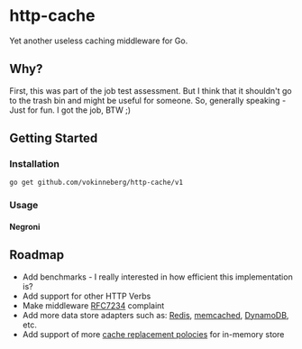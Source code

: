 # http-cache

Yet another useless caching middleware for Go.

## Why?

First, this was part of the job test assessment. But I think that it shouldn't go to the trash bin and might be useful for someone. So, generally speaking - Just for fun. I got the job, BTW ;)

## Getting Started

### Installation

`go get github.com/vokinneberg/http-cache/v1`

### Usage

#### Negroni


## Roadmap

* Add benchmarks - I really interested in how efficient this implementation is?
* Add support for other HTTP Verbs
* Make middleware [RFC7234](https://tools.ietf.org/html/rfc7234) complaint
* Add more data store adapters such as: [Redis](https://redis.io/), [memcached](https://www.memcached.org/), [DynamoDB](https://aws.amazon.com/dynamodb/), etc.
* Add support of more [cache replacement polocies](https://en.wikipedia.org/wiki/Cache_replacement_policies) for in-memory store
